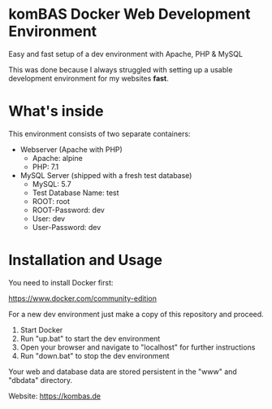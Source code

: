 # komBAS Docker Web Development Environment
Easy and fast setup of a dev environment with Apache, PHP &amp; MySQL

This was done because I always struggled with setting up a usable development environment for my websites **fast**.

# What's inside

This environment consists of two separate containers:

- Webserver (Apache with PHP)
  - Apache: alpine
  - PHP: 7.1
- MySQL Server (shipped with a fresh test database)
  - MySQL: 5.7
  - Test Database Name: test
  - ROOT: root
  - ROOT-Password: dev
  - User: dev
  - User-Password: dev

# Installation and Usage

You need to install Docker first:

https://www.docker.com/community-edition

For a new dev environment just make a copy of this repository and proceed.

1. Start Docker
2. Run "up.bat" to start the dev environment
3. Open your browser and navigate to "localhost" for further instructions
4. Run "down.bat" to stop the dev environment

Your web and database data are stored persistent in the "www" and "dbdata" directory.

Website: https://kombas.de

